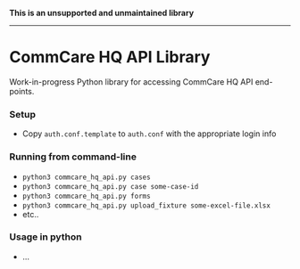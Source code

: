 **This is an unsupported and unmaintained library**

-----

# CommCare HQ API Library
Work-in-progress Python library for accessing CommCare HQ API end-points.

### Setup

+ Copy `auth.conf.template` to `auth.conf` with the appropriate login info


### Running from command-line

+ `python3 commcare_hq_api.py cases`
+ `python3 commcare_hq_api.py case some-case-id`
+ `python3 commcare_hq_api.py forms`
+ `python3 commcare_hq_api.py upload_fixture some-excel-file.xlsx`
+ etc..


### Usage in python

+ ...

